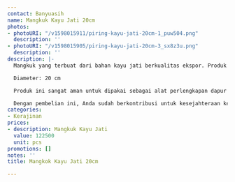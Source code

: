 ```yaml
---
contact: Banyuasih
name: Mangkuk Kayu Jati 20cm
photos:
- photoURI: "/v1598015911/piring-kayu-jati-20cm-1_puw504.png"
  description: ''
- photoURI: "/v1598015905/piring-kayu-jati-20cm-3_sx8z3u.png"
  description: ''
description: |-
  Mangkuk yang terbuat dari bahan kayu jati berkualitas ekspor. Produk ini dibuat oleh para pengrajin terampil di destinasi wisata Tanjung Lesung.

  Diameter: 20 cm

  Produk ini sangat aman untuk dipakai sebagai alat perlengkapan dapur karena tidak dilapisi dengan bahan kimia yang berbahaya. Kami menggunakan bahan pelapis permukaan kayu 100% natural biopolish food grade sehingga Anda dapat menggunakannya sebagai alat perlengkapan dapur yang aman.

  Dengan pembelian ini, Anda sudah berkontribusi untuk kesejahteraan kelompok masyarakat di desa kami.
categories:
- Kerajinan
prices:
- description: Mangkuk Kayu Jati
  value: 122500
  unit: pcs
promotions: []
notes: ''
title: Mangkok Kayu Jati 20cm

---
```

